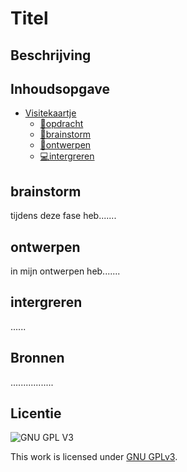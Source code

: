 
# Titel

## Beschrijving
<!-- Voeg een link toe naar Github Pages 🌐-->
<!-- Voeg een mooie poster visual toe 📸 -->

## Inhoudsopgave

- [Visitekaartje](#titel)
  * [💬opdracht](#beschrijving)
  * [🧠brainstorm](#kenmerken)
  * [🎨ontwerpen](#installatie)
  * [💻intergreren](#gebruik)

## brainstorm
tijdens deze fase heb.......
## ontwerpen
in mijn ontwerpen heb.......
## intergreren
......
## Bronnen
.................
## Licentie

![GNU GPL V3](https://www.gnu.org/graphics/gplv3-127x51.png)

This work is licensed under [GNU GPLv3](./LICENSE).